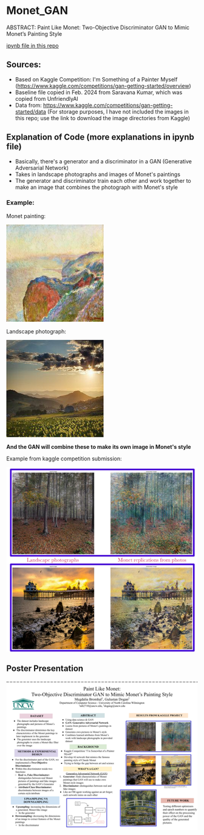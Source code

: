 # Monet_GAN
 ABSTRACT: Paint Like Monet: Two-Objective Discriminator GAN to Mimic Monet’s Painting Style
 
 [ipynb file in this repo](https://github.com/mdbromhal/Monet_GAN/blob/f65547bac13b8c669b75d43148ef95259103e371/MB_I'mSomethingOfAPainterMyself-two-objective-discriminator-copy.ipynb)
 
## Sources:
- Based on Kaggle Competition: I'm Something of a Painter Myself (https://www.kaggle.com/competitions/gan-getting-started/overview) 
- Baseline file copied in Feb. 2024 from Saravana Kumar, which was copied from UnfriendlyAI
- Data from: https://www.kaggle.com/competitions/gan-getting-started/data (For storage purposes, I have not included the images in this repo; use the link to download the image directories from Kaggle)

## Explanation of Code (more explanations in ipynb file)
- Basically, there's a generator and a discriminator in a GAN (Generative Adversarial Network)
- Takes in landscape photographs and images of Monet's paintings
- The generator and discriminator train each other and work together to make an image that combines the photograph with Monet's style

### Example:

Monet painting:

![monet example](https://github.com/mdbromhal/Monet_GAN/blob/3429964ecbe36662b6c1df88a09ae04204fc0a43/000c1e3bff.jpg)

Landscape photograph:

![landscape example](https://github.com/mdbromhal/Monet_GAN/blob/3429964ecbe36662b6c1df88a09ae04204fc0a43/00068bc07f.jpg)

**And the GAN will combine these to make its own image in Monet's style**

Example from kaggle competition submission:

![results example](https://github.com/mdbromhal/Monet_GAN/blob/2235ce904cc4b223c6ab1c98713e7d96681b3828/results_screenshot)

## Poster Presentation
![poster photo](https://github.com/mdbromhal/Monet_GAN/blob/51c378b8cd963e4765a139404fb1451a314e8e50/Megdalia_MonetGAN_poster.png)

